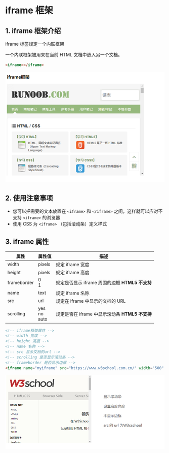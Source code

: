 # iframe 框架



## 1. iframe 框架介绍

iframe 标签规定一个内联框架


一个内联框架被用来在当前 HTML 文档中嵌入另一个文档。

```html
<iframe></iframe>
```

![](https://raw.githubusercontent.com/xiaofeilalala/DocsPics/main/imgs/20211009180429.png)



## 2. 使用注意事项

* 您可以把需要的文本放置在 `<iframe>` 和 `</iframe>` 之间，这样就可以应对不支持 `<iframe>` 的浏览器
* 使用 CSS 为 `<iframe>` （包括滚动条）定义样式



## 3. iframe 属性

| 属性        | 属性值              | 描述                                            |
| ----------- | ------------------- | ----------------------------------------------- |
| width       | pixels              | 规定 iframe 宽度                                |
| height      | pixels              | 规定 iframe 高度                                |
| frameborder | 0<br/>1             | 规定是否显示 iframe 周围的边框 **HTML5 不支持** |
| name        | text                | 规定 iframe 名称                                |
| src         | url                 | 规定在 iframe 中显示的文档的 URL                |
| scrolling   | yes<br/>no<br/>auto | 规定是否在 iframe 中显示滚动条 **HTML5 不支持** |

```html
<!-- iframe框架属性 -->
<!-- width 宽度 -->
<!-- height 高度 -->
<!-- name 名称 -->
<!-- src 显示文档的url -->
<!-- scrolling 是否显示滚动条 -->
<!-- frameborder 是否显示边框 -->
<iframe name="myiframe" src="https://www.w3school.com.cn/" width="500" height="400" scrolling="yes" frameborder="0"></iframe>
```

![](https://raw.githubusercontent.com/xiaofeilalala/DocsPics/main/imgs/20211009225339.png)
